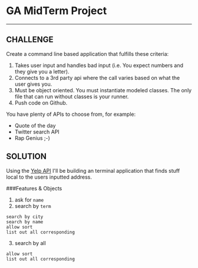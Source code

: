 # GA MidTerm Project
---
## CHALLENGE
Create a command line based application that fulfills these criteria:

1. Takes user input and handles bad input (i.e. You expect numbers and they give you a letter).
2. Connects to a 3rd party api where the call varies based on what the user gives you.
3. Must be object oriented. You must instantiate modeled classes. The only file that can run without classes is your runner.
4. Push code on Github.

You have plenty of APIs to choose from, for example:

- Quote of the day
- Twitter search API
- Rap Genius ;-)

## SOLUTION
Using the [Yelp API](http://www.yelp.com/developers/) I'll be building an terminal application that finds stuff local to the users inputted address.

###Features & Objects

1. ask for `name`
2. search by `term`

```
search by city
search by name
allow sort
list out all corresponding
```

3. search by all

```
allow sort
list out all corresponding
```